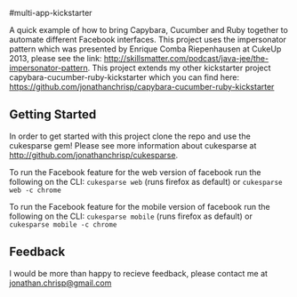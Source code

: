 #multi-app-kickstarter

A quick example of how to bring Capybara, Cucumber and Ruby together to automate different Facebook interfaces. This project uses the impersonator pattern which
was presented by Enrique Comba Riepenhausen at CukeUp 2013, please see the link: http://skillsmatter.com/podcast/java-jee/the-impersonator-pattern. This project extends my other kickstarter project capybara-cucumber-ruby-kickstarter which you can find here: https://github.com/jonathanchrisp/capybara-cucumber-ruby-kickstarter

## Getting Started
In order to get started with this project clone the repo and use the cukesparse gem! Please see more information about cukesparse at http://github.com/jonathanchrisp/cukesparse.

To run the Facebook feature for the web version of facebook run the following on the CLI:
`cukesparse web` (runs firefox as default) or `cukesparse web -c chrome`

To run the Facebook feature for the mobile version of facebook run the following on the CLI:
`cukesparse mobile` (runs firefox as default) or `cukesparse mobile -c chrome`

## Feedback
I would be more than happy to recieve feedback, please contact me at jonathan.chrisp@gmail.com